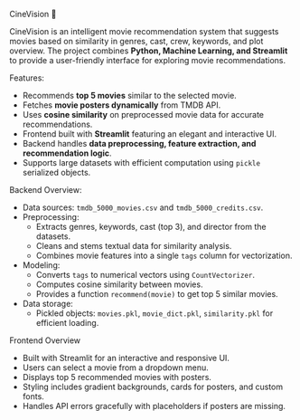 CineVision 🎥

CineVision is an intelligent movie recommendation system that suggests movies based on similarity in genres, cast, crew, keywords, and plot overview. The project combines **Python, Machine Learning, and Streamlit** to provide a user-friendly interface for exploring movie recommendations.

Features:

- Recommends **top 5 movies** similar to the selected movie.
- Fetches **movie posters dynamically** from TMDB API.
- Uses **cosine similarity** on preprocessed movie data for accurate recommendations.
- Frontend built with **Streamlit** featuring an elegant and interactive UI.
- Backend handles **data preprocessing, feature extraction, and recommendation logic**.
- Supports large datasets with efficient computation using `pickle` serialized objects.

Backend Overview:

- Data sources: `tmdb_5000_movies.csv` and `tmdb_5000_credits.csv`.
- Preprocessing:  
  - Extracts genres, keywords, cast (top 3), and director from the datasets.  
  - Cleans and stems textual data for similarity analysis.  
  - Combines movie features into a single `tags` column for vectorization.
- Modeling:  
  - Converts `tags` to numerical vectors using `CountVectorizer`.  
  - Computes cosine similarity between movies.  
  - Provides a function `recommend(movie)` to get top 5 similar movies.
- Data storage: 
  - Pickled objects: `movies.pkl`, `movie_dict.pkl`, `similarity.pkl` for efficient loading.

Frontend Overview

- Built with Streamlit for an interactive and responsive UI.
- Users can select a movie from a dropdown menu.
- Displays top 5 recommended movies with posters.
- Styling includes gradient backgrounds, cards for posters, and custom fonts.
- Handles API errors gracefully with placeholders if posters are missing.
